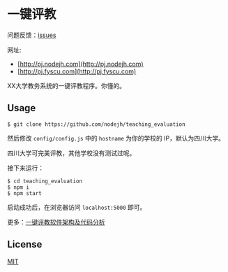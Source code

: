 # 一键评教

问题反馈：[issues](https://github.com/nodejh/teaching_evaluation/issues)

网址: 
  - [http://pj.nodejh.com](http://pj.nodejh.com)
  - [http://pj.fyscu.com](http://pj.fyscu.com)
  
XX大学教务系统的一键评教程序。你懂的。

## Usage

```
$ git clone https://github.com/nodejh/teaching_evaluation
```

然后修改 `config/config.js` 中的 `hostname` 为你的学校的 IP，默认为四川大学。

四川大学可完美评教，其他学校没有测试过呢。

接下来运行：

```
$ cd teaching_evaluation
$ npm i
$ npm start
```

启动成功后，在浏览器访问 `localhost:5000` 即可。


更多：[一键评教软件架构及代码分析](https://zhuanlan.zhihu.com/p/24651022)

## License

[MIT](https://github.com/nodejh/teaching_evaluation/blob/master/LICENSE.md)
